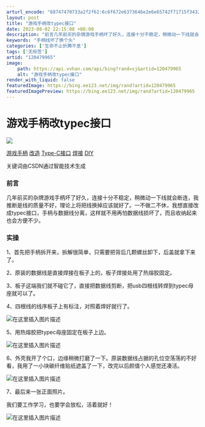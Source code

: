 ```yaml
---
arturl_encode: "68747470733a2f2f62:6c6f672e6373646e2e6e65742f71715f34323838373530372f:61727469636c652f64657461696c732f313230343739393635"
layout: post
title: "游戏手柄改typec接口"
date: 2023-08-02 22:15:08 +08:00
description: "前言几年前买的杂牌游戏手柄坏了好久，连接十分不稳定，稍微动一下线就会断连，我推断是线的质量不好，理论"
keywords: "手柄线坏了换个头"
categories: ['生命不止折腾不息']
tags: ['无标签']
artid: "120479965"
image:
    path: https://api.vvhan.com/api/bing?rand=sj&artid=120479965
    alt: "游戏手柄改typec接口"
render_with_liquid: false
featuredImage: https://bing.ee123.net/img/rand?artid=120479965
featuredImagePreview: https://bing.ee123.net/img/rand?artid=120479965
---
```


# 游戏手柄改typec接口

![](https://img-home.csdnimg.cn/images/20240715101418.png)

[游戏手柄](https://so.csdn.net/so/search/s.do?q=%E6%B8%B8%E6%88%8F%E6%89%8B%E6%9F%84&t=all&o=vip&s=&l=&f=&viparticle=&from_tracking_code=tag_word&from_code=app_blog_art)
[改造](https://so.csdn.net/so/search/s.do?q=%E6%94%B9%E9%80%A0&t=all&o=vip&s=&l=&f=&viparticle=&from_tracking_code=tag_word&from_code=app_blog_art)
[Type-C接口](https://so.csdn.net/so/search/s.do?q=Type-C%E6%8E%A5%E5%8F%A3&t=all&o=vip&s=&l=&f=&viparticle=&from_tracking_code=tag_word&from_code=app_blog_art)
[焊接](https://so.csdn.net/so/search/s.do?q=%E7%84%8A%E6%8E%A5&t=all&o=vip&s=&l=&f=&viparticle=&from_tracking_code=tag_word&from_code=app_blog_art)
[DIY](https://so.csdn.net/so/search/s.do?q=DIY&t=all&o=vip&s=&l=&f=&viparticle=&from_tracking_code=tag_word&from_code=app_blog_art)

关键词由CSDN通过智能技术生成

### 前言

几年前买的杂牌游戏手柄坏了好久，连接十分不稳定，稍微动一下线就会断连，我推断是线的质量不好，理论上将把线换掉应该就好了。一不做二不休，我想直接改成typec接口，手柄与数据线分离，这样就不用再怕数据线损坏了，而且收纳起来也会方便不少。

### 实操

1、首先把手柄拆开来，拆解很简单，只需要把背后几颗螺丝卸下，后盖就拿下来了。

2、原装的数据线是直接焊接在板子上的，板子焊接处用了热熔胶固定。

3、板子这端我们就不碰它了，直接把数据线剪断，把usb四根线转焊到typec母座就可以了。

4、四根线的线序板子上有标注，对照着焊好就行了。

![在这里插入图片描述](https://i-blog.csdnimg.cn/blog_migrate/6773a9e6791a3eb88a4bd50f09b7b225.jpeg#pic_center)

5、用热熔胶把typec母座固定在板子上边。

![在这里插入图片描述](https://i-blog.csdnimg.cn/blog_migrate/28a475106eb6b22fe78788472c93d4dc.jpeg#pic_center)

6、外壳我开了个口，边缘稍微打磨了一下。原装数据线占据的孔位空荡荡的不好看，我用了一小块碳纤维贴纸遮盖了一下，改完以后颜值个人感觉还凑活。

![在这里插入图片描述](https://i-blog.csdnimg.cn/blog_migrate/9f7ff3194125e0d7c2c1ad24d585c415.jpeg#pic_center)

7、最后来一张正面照片。
  
我们要工作学习，也要学会放松，活着就好！

![在这里插入图片描述](https://i-blog.csdnimg.cn/blog_migrate/7c158b9fd924b89f1cdeb54920ad0a18.jpeg#pic_center)